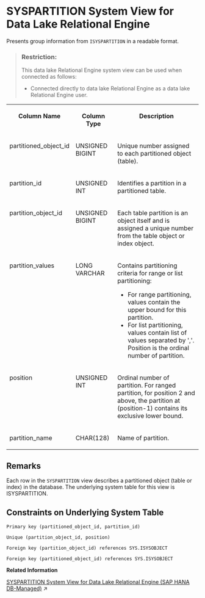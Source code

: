 <!-- loioa5d44e9984f210159983d6f3d800d5db -->

# SYSPARTITION System View for Data Lake Relational Engine

Presents group information from `ISYSPARTITION` in a readable format.



> ### Restriction:  
> This data lake Relational Engine system view can be used when connected as follows:
> 
> -   Connected directly to data lake Relational Engine as a data lake Relational Engine user.




<table>
<tr>
<th valign="top">

Column Name



</th>
<th valign="top">

Column Type



</th>
<th valign="top">

Description



</th>
</tr>
<tr>
<td valign="top">

partitioned\_object\_id



</td>
<td valign="top">

UNSIGNED BIGINT



</td>
<td valign="top">

Unique number assigned to each partitioned object \(table\).



</td>
</tr>
<tr>
<td valign="top">

partition\_id



</td>
<td valign="top">

UNSIGNED INT



</td>
<td valign="top">

Identifies a partition in a partitioned table.



</td>
</tr>
<tr>
<td valign="top">

partition\_object\_id



</td>
<td valign="top">

UNSIGNED BIGINT



</td>
<td valign="top">

Each table partition is an object itself and is assigned a unique number from the table object or index object.



</td>
</tr>
<tr>
<td valign="top">

partition\_values



</td>
<td valign="top">

LONG VARCHAR



</td>
<td valign="top">

Contains partitioning criteria for range or list partitioning:

-   For range partitioning, values contain the upper bound for this partition.
-   For list partitioning, values contain list of values separated by ','. Position is the ordinal number of partition.



</td>
</tr>
<tr>
<td valign="top">

position



</td>
<td valign="top">

UNSIGNED INT



</td>
<td valign="top">

Ordinal number of partition. For ranged partition, for position 2 and above, the partition at \(position-1\) contains its exclusive lower bound.



</td>
</tr>
<tr>
<td valign="top">

partition\_name



</td>
<td valign="top">

CHAR\(128\)



</td>
<td valign="top">

Name of partition.



</td>
</tr>
</table>



<a name="loioa5d44e9984f210159983d6f3d800d5db__SYSPARTITION_remariks1"/>

## Remarks

Each row in the `SYSPARTITION` view describes a partitioned object \(table or index\) in the database. The underlying system table for this view is ISYSPARTITION.



<a name="loioa5d44e9984f210159983d6f3d800d5db__SYSPARTITION_constraints"/>

## Constraints on Underlying System Table

```
Primary key (partitioned_object_id, partition_id)
```

```
Unique (partition_object_id, position)
```

```
Foreign key (partition_object_id) references SYS.ISYSOBJECT
```

```
Foreign key (partitioned_object_id) references SYS.ISYSOBJECT
```

**Related Information**  


[SYSPARTITION System View for Data Lake Relational Engine (SAP HANA DB-Managed)](https://help.sap.com/viewer/a898e08b84f21015969fa437e89860c8/2023_2_QRC/en-US/f6a009a1f8f349d3be269032a24d2cb6.html "Presents group information from ISYSPARTITION in a readable format.") :arrow_upper_right:

